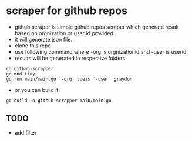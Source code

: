 # scraper for github repos
- github scraper is simple github repos scraper which generate result based on orgnization or user id provided.
- it will generate json file.
- clone this repo
- use following command where -org is orgnizationid and -user is userid
- results will be generated in respective folders

```shell
cd github-scrapper
go mod tidy
go run main/main.go `-org` vuejs `-user` graydon
```
- or you can build it
```shell
go build -o github-scrapper main/main.go
```
## TODO
- add filter